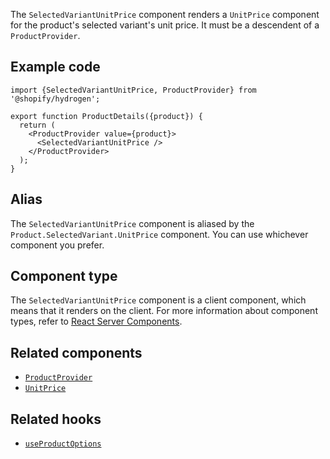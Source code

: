 <!-- This file is generated from the source code. Edit the files in /packages/hydrogen/src/components/SelectedVariantUnitPrice and run 'yarn generate-docs' at the root of this repo. -->

The `SelectedVariantUnitPrice` component renders a `UnitPrice` component for the product's selected variant's unit price.
It must be a descendent of a `ProductProvider`.

## Example code

```tsx
import {SelectedVariantUnitPrice, ProductProvider} from '@shopify/hydrogen';

export function ProductDetails({product}) {
  return (
    <ProductProvider value={product}>
      <SelectedVariantUnitPrice />
    </ProductProvider>
  );
}
```

## Alias

The `SelectedVariantUnitPrice` component is aliased by the `Product.SelectedVariant.UnitPrice` component. You can use whichever component you prefer.

## Component type

The `SelectedVariantUnitPrice` component is a client component, which means that it renders on the client. For more information about component types, refer to [React Server Components](/custom-storefronts/hydrogen/framework/react-server-components).

## Related components

- [`ProductProvider`](/api/hydrogen/components/product-variant/productprovider)
- [`UnitPrice`](/api/hydrogen/components/primitive/unitprice)

## Related hooks

- [`useProductOptions`](/api/hydrogen/hooks/product-variant/useproductoptions)
